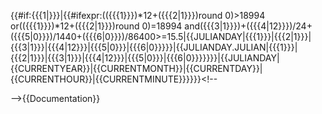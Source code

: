 <includeonly>{{#if:{{{1|}}}|{{#ifexpr:(({{{1}}})*12+({{{2|1}}})round 0)>18994 or(({{{1}}})*12+({{{2|1}}})round 0)=18994 and({{{3|1}}})+({{{4|12}}})/24+({{{5|0}}})/1440+({{{6|0}}})/86400>=15.5|{{JULIANDAY|{{{1}}}|{{{2|1}}}|{{{3|1}}}|{{{4|12}}}|{{{5|0}}}|{{{6|0}}}}}|{{JULIANDAY.JULIAN|{{{1}}}|{{{2|1}}}|{{{3|1}}}|{{{4|12}}}|{{{5|0}}}|{{{6|0}}}}}}}|{{JULIANDAY|{{CURRENTYEAR}}|{{CURRENTMONTH}}|{{CURRENTDAY}}|{{CURRENTHOUR}}|{{CURRENTMINUTE}}}}}}</includeonly><noinclude><!--

-->{{Documentation}}
</noinclude>